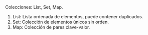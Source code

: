 Colecciones: List, Set, Map.
1. List: Lista ordenada de elementos, puede contener duplicados.
2. Set: Colección de elementos únicos sin orden.
3. Map: Colección de pares clave-valor.